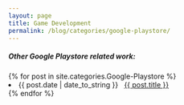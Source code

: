 ```yaml
---
layout: page
title: Game Development
permalink: /blog/categories/google-playstore/
---
```


<h5> Other Google Playstore related work: </h5>

<div class="card">
	{% for post in site.categories.Google-Playstore %}
		<li class="category-posts"><span>{{ post.date | date_to_string }}</span> &nbsp; <a href="{{ post.url }}">{{ post.title }}</a></li>
	{% endfor %}
</div>

